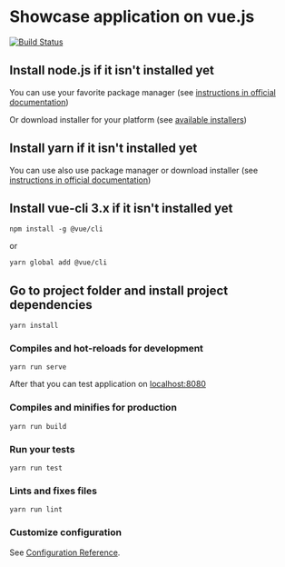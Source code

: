 # Showcase application on vue.js
[![Build Status](https://travis-ci.org/SeregaMatin/vue-showcase.svg?branch=master)](https://travis-ci.org/SeregaMatin/vue-showcase)

## Install node.js if it isn't installed yet
You can use your favorite package manager (see [instructions in official documentation](https://nodejs.org/en/download/package-manager/))

Or download installer for your platform (see [available installers](https://nodejs.org/en/download/))

## Install yarn if it isn't installed yet
You can use also use package manager or download installer (see [instructions in official documentation](https://yarnpkg.com/en/docs/install))

## Install vue-cli 3.x if it isn't installed yet
```
npm install -g @vue/cli
```
or
```
yarn global add @vue/cli
```

## Go to project folder and install project dependencies
```
yarn install
```

### Compiles and hot-reloads for development
```
yarn run serve
```
After that you can test application on [localhost:8080](http://localhost:8080)

### Compiles and minifies for production
```
yarn run build
```

### Run your tests
```
yarn run test
```

### Lints and fixes files
```
yarn run lint
```

### Customize configuration
See [Configuration Reference](https://cli.vuejs.org/config/).
